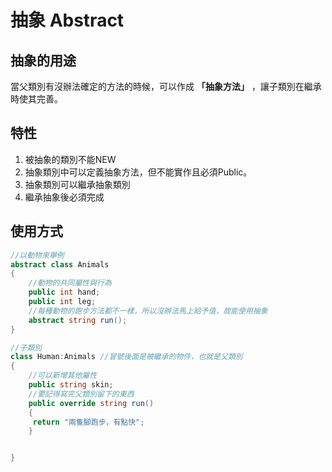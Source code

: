 # 抽象 Abstract
## 抽象的用途
當父類別有沒辦法確定的方法的時候，可以作成 **「抽象方法」** ，讓子類別在繼承時使其完善。
## 特性
1. 被抽象的類別不能NEW
2. 抽象類別中可以定義抽象方法，但不能實作且必須Public。
3. 抽象類別可以繼承抽象類別
4. 繼承抽象後必須完成
   
## 使用方式
```C#
//以動物來舉例
abstract class Animals
{
    //動物的共同屬性與行為
    public int hand;
    public int leg;
    //每種動物的跑步方法都不一樣，所以沒辦法馬上給予值，故能使用抽象
    abstract string run();
}

//子類別
class Human:Animals //冒號後面是被繼承的物件，也就是父類別
{
    //可以新增其他屬性
    public string skin;
    //要記得寫完父類別留下的東西
    public override string run()
	{
	 return "兩隻腳跑步，有點快";
	}


}